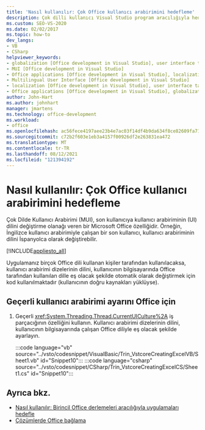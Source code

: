 ```yaml
---
title: 'Nasıl kullanılır: Çok Office kullanıcı arabirimini hedefleme'
description: Çok dilli kullanıcı Visual Studio program aracılığıyla hedefleyebilirsiniz Microsoft Office nasıl kullanabileceğinizi öğrenin.
ms.custom: SEO-VS-2020
ms.date: 02/02/2017
ms.topic: how-to
dev_langs:
- VB
- CSharp
helpviewer_keywords:
- globalization [Office development in Visual Studio], user interface targeting
- MUI [Office development in Visual Studio]
- Office applications [Office development in Visual Studio], localization
- Multilingual User Interface [Office development in Visual Studio]
- localization [Office development in Visual Studio], user interface targeting
- Office applications [Office development in Visual Studio], globalization
author: John-Hart
ms.author: johnhart
manager: jmartens
ms.technology: office-development
ms.workload:
- office
ms.openlocfilehash: ac56fece4197aee23b4e7ac03f14df4b9da634f8ce82609fa71eae5a4f40be6b
ms.sourcegitcommit: c72b2f603e1eb3a4157f00926df2e263831ea472
ms.translationtype: MT
ms.contentlocale: tr-TR
ms.lasthandoff: 08/12/2021
ms.locfileid: "121394192"
---
```

# <a name="how-to-target-the-office-multilingual-user-interface"></a>Nasıl kullanılır: Çok Office kullanıcı arabirimini hedefleme
  Çok Dilde Kullanıcı Arabirimi (MUI), son kullanıcıya kullanıcı arabiriminin (UI) dilini değiştirme olanağı veren bir Microsoft Office özelliğidir. Örneğin, İngilizce kullanıcı arabirimiyle çalışan bir son kullanıcı, kullanıcı arabiriminin dilini İspanyolca olarak değiştirebilir.

 [!INCLUDE[appliesto_all](../vsto/includes/appliesto-all-md.md)]

 Uygulamanız birçok Office dili kullanan kişiler tarafından kullanılacaksa, kullanıcı arabirimi dizelerinin dilini, kullanıcının bilgisayarında Office tarafından kullanılan dille eş olacak şekilde otomatik olarak değiştirmek için kod kullanılmaktadır (kullanıcının doğru kaynakları yüklüyse).

## <a name="to-check-the-current-office-ui-setting"></a>Geçerli kullanıcı arabirimi ayarını Office için

1. Geçerli <xref:System.Threading.Thread.CurrentUICulture%2A> iş parçacığının özelliğini kullanın. Kullanıcı arabirimi dizelerinin dilini, kullanıcının bilgisayarında çalışan Office diliyle eş olacak şekilde ayarlayın.

     :::code language="vb" source="../vsto/codesnippet/VisualBasic/Trin_VstcoreCreatingExcelVB/Sheet1.vb" id="Snippet10":::
     :::code language="csharp" source="../vsto/codesnippet/CSharp/Trin_VstcoreCreatingExcelCS/Sheet1.cs" id="Snippet10":::

## <a name="see-also"></a>Ayrıca bkz.
- [Nasıl kullanılır: Birincil Office derlemeleri aracılığıyla uygulamaları hedefle](../vsto/how-to-target-office-applications-through-primary-interop-assemblies.md)
- [Çözümlerde Office bağlama](../vsto/late-binding-in-office-solutions.md)
